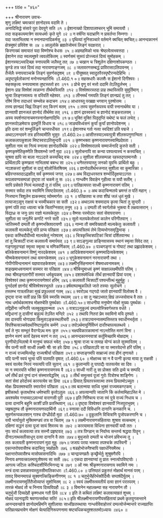 +++
title = "४६०"

+++
श्रीनारायण उवाच-  
शृणु लक्ष्मि! चमत्कारं ज्ञानोदस्य वदामि ते ।  
अनादिसिद्धे संसारे पुरा देवयुगे सति ॥१ ॥
ईशानाख्यो दिशापालश्चरन् भूमिं समाययौ ।  
तदा सङ्कल्पमात्रेण सत्यधर्माः कृते युगे ॥२ ॥
न वर्षन्ति यदाभ्राणि न प्रावर्तन्त निम्नगाः ।  
यदा जलाभिलाषा न स्नानपानादिकर्मसु ॥३ ॥
पृथिव्यां मुनिसञ्चारे वर्तमाने क्वचित् क्वचित्॥
आनन्दकाननं क्षेत्रमूषरं प्रविवेश सः ॥४ ॥
आलुलोके ब्रह्मतेजोमयं लिङ्गं यदक्षरात् ।  
किरणाख्यं समायातं यदा विष्णोश्च वेधसः ॥५ ॥
अहमहमिको भावः श्रेष्ठत्वेत्वभवत्तदा ।  
ईशानेन तदा स्वल्पमूषरे त्ववलोकितम् ॥
स्वर्णसमं सुरूपं प्रोज्ज्वलं दिव्यं सुमोहकम् ।  
ईशानस्याऽभवदिच्छा स्नापयामि जलैस्तु तत् ॥७ ॥
चखान च त्रिशूलेन दक्षिणाशोपकण्ठतः ।  
कुण्डे तत्र जलं दिव्यं तदा नारायणाङ्गजम् ॥८ ॥
जलावरणसम्बद्धं प्राविरासाऽतिपावनम् ।  
तैर्जलैः स्नापयाञ्चक्रे लिङ्गं सुवर्णसदृशम् ॥९ ॥
पीयूषवत् स्वादुतरैरस्पृष्टैरन्यदेहिभिः ।  
अदृष्टपूर्वलोकानां मनोनयनहारिभिः ॥1.460.१ ०॥
सहस्रधारैः कलशैः स ईशानो दिगीश्वरः ।  
सहस्रकृत्वः स्नपयामास तुष्टस्ततो हरः ॥११ ॥
प्रोचे वृणु वरं मत्तो ददामि तेऽतिदुर्लभम् ।  
ईशानः प्राह विश्वेशं त्वन्नाम्ना तीर्थमस्त्विति ॥१२ ॥
विश्वेश्वरस्तदा प्राह तथास्त्विति सुमूर्तिमान् ।  
भूत्वा लिङ्गस्वरूपः स वरिवर्ति महेश्वर. ॥१३ ॥
लीनमर्थं गमयति लिङ्गं ज्ञानप्रदं तु तत् ।  
रश्मिं विना तदाधारं सम्भवेन्न कदाचन ॥१४॥
आधारस्तु परब्रह्म भगवान् पुरुषोत्तमः ।  
तस्य ज्ञानप्रदं चिह्नं लिङ्गं तत् किरणं मतम् ॥१५ ॥
तस्य सुवर्णरूपस्य वापी स्नानार्थमेव या ।  
ज्ञानवापी ज्ञानजलं ज्ञानोदं तीर्थमेव तत् ॥१६ ॥
ज्ञानं द्रवस्वरूपं च ज्ञानोदं शङ्करालयम् ।  
अस्य स्पर्शनपानाचमनस्नानोक्षणादिभिः ॥१ ७॥
भुक्तिं मुक्तिं पितृतृप्तिं यथेष्टं च फलं लभेत् ।  
ज्ञानरूपोऽहमेवात्र द्रवमूर्ति विधाय च ॥१८॥
जाड्यविध्वंसनं कुर्यां कुर्यां ज्ञानोपदेशनम् ।  
इति दत्वा वरं शम्भुर्लिङ्गे चान्तरधीयत ॥१९॥
ईशानश्च गतो नत्वा स्वदिशां प्रति पद्मजे ।  
अथाऽऽनन्दवने तत्र हरिस्वामीति भूसुरः ॥1.460.२०॥
आसीत्तस्याऽभवत्पुत्री शीलरूपगुणान्विता ।  
कलाकलापकुशला मिष्टस्वराऽतिसुन्दरी ॥२१ ॥
कृष्णभक्ता कृष्णनारायणस्वामिप्रदेवता ।  
सुशीला नाम सा नित्यं स्नात्वा ज्ञानोदतीर्थके ॥२२॥
विश्वेश्वरालये सम्मार्जनादि कुरुते सती ।  
कृष्णकृष्णेतिकृष्णेति शिवशम्भो जगौ मुदा ॥२३॥
सुलोचनापि सा कन्या पश्यत्यास्यं न कस्यचित् ।  
सुश्रवा ह्यपि सा बाला नाऽऽदत्ते कस्यचिद् वचः ॥२४॥
सुशीला शीलसम्पन्ना रहस्तद्गतमानसैः ।  
प्रार्थिताऽपि कृष्णव्रता नाभिलाषां बबन्ध सा ॥२५॥
धनैस्तस्यास्तु जनको युवभिः प्रार्थितो बहुः ।  
नाऽशकत्तां सुशीलां स दातुं शोलोर्जितश्रियम् ॥२६॥
ज्ञानोदतीर्थभजनात् सुशीला सा कुमारिका ।  
बहिरन्तस्तदाऽद्राक्षीत् सर्वं कृष्णमयं जगत् ॥२७॥
अथ विद्याधरस्तत्र शम्भोर्दिदृक्षयाऽऽगतः ।  
रूपलावण्यसम्पन्नां दृष्ट्वा तां चकमे तु सः ॥२८॥
गान्धर्वेण विवाहेन गृहीत्वा स ययौ सतीम् ।  
सापि प्रसेवते नित्यं मलयाद्रौ तु तं पतिम् ॥२९॥
पातिव्रत्यपरा साध्वी कृष्णनारायणं पतिम् ।  
सस्मार सर्वदा तत्र स्वामिनि त्विष्टदेवताम् ॥1.460.३ ० ॥
अथ कदाचिन्मलये भ्रमन्तं त पतिं महान् ।  
निजघान त्रिशूलेन ह्यकस्माद् व्योममार्गतः ॥३ १ ॥
पतिव्रतया च तया शीघ्रं जलं धृतं मुखे ।  
तत्याजाऽसून् राक्षसं च भस्मीचकार सा सती ॥३२॥
अथाऽस्य शवमादाय कृत्वा चितां तु सुन्दरी ।  
कृष्णं पतिं तदा ध्यात्वा चक्रे चिताग्निसात् तनुम् ॥३ ३ ॥
दम्पती तौ स्वर्गलोकं भुक्त्वा वै लक्षवत्सरान् ।  
विद्याध्रः स जनुः प्राप राज्ञो मलयकेतुतः ॥३४॥
वैष्णवः परमोदारः सतां सेवापरायणः ।  
सुशीला सा जनुर्लेभे कर्णाटे नगरे सती ॥३५॥
सुतो मलयकेतोस्तां कालेन परिणीतवान् ।  
जातिस्मरौ दम्पती तौ कृष्णभक्तिपरायणौ ॥३६॥
नाम्ना तौ समविख्यातौ माल्यकेतुः कलावती ।  
कलावती माल्यकेतुं पतिं प्राप्य पतिव्रता ॥३७॥
अपत्यत्रितयं लेभे दिव्यभोगसमृद्धिभाक् ।  
एकदा कश्चिदौदीच्यो माल्यकेतुं नरेश्वरम् ॥३८॥
चित्रकृच्चित्रपटिकां चित्रां दर्शितवानथ ।  
तां तु चित्रपटीं राजा कलावत्यै समार्पयत् ॥३ ९॥
साऽङ्गुल्या प्राङ्निवासस्य स्थानं स्मृत्वा विवेद तत् ।  
गङ्गामुदग्वहां स्मृत्वा स्मृत्वा च मणिकर्णिकाम् ॥1.460.४० ॥
पञ्चगङ्गां च गोघाटं तथा प्रह्लादकेशवम् ।  
बलिकेशवनामानं विष्णुं नारदकेशवम् ॥४१ ॥
आदिकेशवनामानं कृष्णमादित्यकेशवम् ।  
भीष्मकेशवनामानं तथा वामनकेशवम् ॥४२॥
भृगुकेशवनामानं नरनारायणौ तथा ।  
गोपीगोविन्दनामानं यज्ञवाराहकेशवम् ॥४३॥
लक्ष्मीनृसिंहनामानं शेषमाधवनामकम् ।  
शङ्खमाधवनामानं सस्मार सा पतिव्रता ॥४४॥
श्रीबिन्दुमाधवं कृष्णं साक्षाल्लक्ष्मीपतिं पतिम् ।  
तथा श्रीमङ्गलागौरीं सस्मार धर्मकूपकम् ॥४५॥
दशाश्वमेधिकं तीर्थं ज्ञानवापीं प्रियां पराम् ।  
विश्वेश्वरं तथा कृष्णनारायणेश्वरं हरिम् ॥४६॥
कलावती चित्रपटीं पश्यन्तीत्थं मुहुर्मुहुः ।  
पुनर्ददर्श ज्ञानोदं श्रीविश्वेश्वरभूतले ॥४७॥
हर्षवाष्पाम्बुकलिले जाते तस्याः सुलोचने ।  
तस्तम्भ गात्रलतिका मुखं प्रफुल्लतां गतम् ॥४८॥
स्वरोऽथ गद्गदो जातो ज्ञानवापीं विलोक्य वै ।  
दृष्ट्वा राजा सतीं प्राह किं प्रिये स्मरसि स्थलम् ॥४९॥
सा तु नम्राऽभवत् क्षिप्रं लज्जयोवाच वै ततः ।  
नाथ धर्मार्थकामाश्च मोक्षश्चेति पुमर्थकाः ॥1.460.५०॥
साधनीया मनुष्येण मोक्षो मुख्यः पुमर्थकः ।  
तद्विहीना जनिरपि जलबुद्बुदवन्मता ॥५१ ॥
यत्राऽऽनुकूल्यं दम्पत्योस्त्रिवर्गस्तत्र वर्धते ।  
मद्विधानां तु दासीनां बाहुल्यं तेऽस्ति मन्दिरे ॥५२ ॥
तथापि नितरां प्रेम स्वामिनो मयि दृश्यते ।  
तव दास्यपि भोगाढ्या किमुताऽङ्कस्थलीचरी ॥५३॥
तत्राऽप्यनन्यसम्पत्तिस्तत्र स्वाधीनभर्तृता ।  
विपश्चित्सञ्चयेदर्थानिष्टापूर्ताय कर्मणे ॥५४॥
तपोऽर्थमायुर्निर्विघ्नं दाराँश्चापत्यलब्धये ।  
सर्वं ते नृप सम्भूतं वैराग्येऽथ मनः कुरु ॥५५॥
भक्ष्यविकारकामानां नाऽन्तोस्ति मरणं विना ।  
ज्ञानेन मरणं कार्यं देहस्य मरणं न तत् ॥५६॥
आनन्दकाननयात्रां कर्तुमिच्छामि मोक्षदाम् ।  
पूरणीयोऽभिलाषो मे मानुष्यं सफलं भवेत् ॥५७॥
श्रुत्वा राजा च तामाह योग्यं काले सुस्मारितम् ।  
सैव पत्नी सती साध्वी लक्ष्मीः श्रीः सा हरेः प्रिया ॥५८॥
पतिव्रताऽपि सा या स्मारयेदन्ते हरिं पतिम् ।  
न राज्यं राज्यमित्योहुः राज्यश्रीर्या पतिव्रता ॥५९॥
सप्ताङ्गमपि साम्राज्यं तया हीनं तृणायते ।  
यदि पत्नी स्वयं भूत्वा पतिं पातयति वृषात् ॥1.460.६० ॥
मोक्षाच्च सा न वै पत्नी कृत्या माया तु राक्षसी ।  
स्वयं यात्येव निरयं नयत्यपि पतिं सुतान् ॥६१ ॥
कुलान्यपि तु पापाद्यैः पातयत्येव सा दिवः ।  
या न स्मारयति भक्तिं कृष्णनारायणस्य वै ॥६२॥
साध्वी नारी तु सा प्रोक्ता सति द्रव्ये च सम्पदि ।  
धर्मं तीर्थं व्रतं पुण्यं दानं संस्मारयेद्धरिम् ॥६३ ॥
तीर्थं समुत्सवं पूजां गुरोः पित्रोश्च शार्ङ्गिणः ।  
सतां सेवां हरेर्दास्यं कारयत्येव सा प्रिया ॥६४॥
प्रियात् प्रियतरस्त्वात्मा तस्य प्रियतमोऽच्युतः ।  
मोक्षः प्रियतमश्चाति स्मारयेत्तं पतिव्रता ॥६५॥
तव बलान्मया साध्वि भुक्तं राज्यमकण्टकम् ।  
हृषीकार्थाः कृतार्थाश्च धर्मश्चापि कृतोऽतुलः ॥६६॥
अपत्यान्यपि जातानि किं कर्तव्यमिहाऽस्ति मे ।  
अवश्यमेव गन्तव्याऽऽवाभ्यां वाराणसी पुरी ॥६७॥
इति निश्चित्य राजा स्वं पुत्रे राज्यं निधाय च ।  
दत्वा दानानि बहूनि काशीं प्रति प्रतस्थिवान् ॥६८॥
दृष्ट्वा विश्वेश्वरं ज्ञानवापीं निजपुराभुवम् ।  
जहृषतुश्च तौ कृष्णनारायणपदार्थिनौ ॥६९॥
स्नात्वा ददौ विविधानि दानानि कनकानि च. ।  
सुवर्णरूप्यकलशान् गाश्च दोग्ध्रीर्ददौ मुदा ॥1.460.७० ॥
दुकूलानि विचित्राणि पूजोपकरणानि च ।  
ययौ भार्यायुतो मुक्तिमण्डपं तत्र वा चिताम् ॥७ १॥
लक्ष्मीनारायणसंहितायाः शुश्राव सत्कथाम् ।  
दक्षिणां सद्धनं दत्वा पूजां सायं शिवस्य सः ॥७२ ॥
कारयामास विधिना ज्ञानवापीं ययौ ततः ।  
नृपः सार्धं कलावत्या तत्र सस्नौ प्रहृष्टवत् ॥७३ ॥
तत्र पिण्डान् स निर्वाप्य सन्तर्प्य श्रद्धया पितॄन् ।  
दीनाऽनाथसतीसाधून् दत्वा दानानि वै ततः ॥७४॥
बुभुजाते दम्पती च भोजनं प्रविभज्य तु ।  
ततः कलावती कृष्णनारायणं मुदा मुहुः ॥७५॥
जजाप परया भक्त्या तपश्चक्रे तपस्विनी ।  
एकान्तरोपवासैश्च कदाचित्तु त्र्यहोव्रतैः ॥७६ ॥
षडहोभोजनैश्चापि पक्षार्धनियमैरथ ।  
पक्षान्तरोपवासैश्च मासोपवसनादिभिः ॥७७ ॥
चान्द्रायणव्रतैः कृच्छ्रैर्भर्तुः शुश्रुषणैरपि ।  
निनाय क्षणवत्कालमायुःशेषस्य सा सती ॥७८ ॥
एकदा ज्ञानवाप्यां तु प्रातः स्नात्वोपविष्टयोः ।  
आगत्य जटिलः कश्चिदाशीर्भिरभिनन्द्य च ॥७९ ॥
ओं नमः श्रीकृष्णनारायणाय स्वामिने नमः ।  
मन्त्रं दत्वा प्रसन्नास्यस्तुलसीमालिकाधरः ॥1.460.८० ॥
उत्तिष्ठतं प्रकुरुतं मोक्षार्थं मानसं परम् ।  
तावद् विमानमापन्नं सुक्वणत्किङ्किणीगणम् ॥८ १ ॥
चतुर्भुजैर्हरेर्भक्तैर्दिव्यैः सप्पार्षदैर्युतम् ।  
लक्ष्मीनारायणमूर्तितैजोव्याप्तं सुशोभितम् ॥८ २ ॥
स्वयं लक्ष्मीस्त्ववतीर्य दत्वा ज्ञानं परात्परम् ।  
तारकं मोक्षदं तौ च निनाय दिव्यविग्रहौ ॥८ ३ ॥
विमानेन महालक्ष्म्या सह नारायणेन तौ ।  
चतुर्भुजौ दिव्यदेहौ कृष्णधाम गतौ प्रिये ॥८४ ॥
इति ते कथितं लक्ष्मि! कलावत्याव्रतं शुभम् ।  
मोक्षदं पठनाद्वापि श्रवणात्सर्वथा सति! ॥८५॥
इति श्रीलक्ष्मीनारायणीयसंहितायां प्रथमे कृतयुगसन्ताने आनन्दवनक्षेत्रे ज्ञानोदमहिमनि सुशीलायाः साध्वीव्रतस्थायाः गान्धर्वविवाहोत्तरं दम्पत्योर्जन्मान्तरे राज्यप्राप्तिः पातिव्रत्यप्रभावेण मोक्षणं चेत्यादिनिरूपणनामा षष्ट्यधिकचतुश्शततमोऽध्यायः ॥४६० ॥
    
